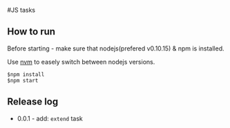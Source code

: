 #JS tasks

## How to run

Before starting - make sure that nodejs(prefered v0.10.15) & npm is installed.

Use [nvm][github-nvm] to easely switch between nodejs versions.

    $npm install
    $npm start

## Release log

* 0.0.1 - add: `extend` task

[github-nvm]:https://github.com/creationix/nvm